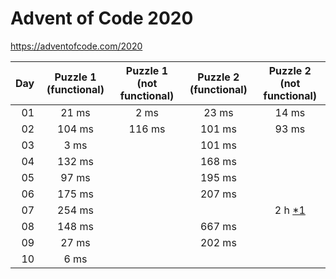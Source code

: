 # Advent of Code 2020

https://adventofcode.com/2020

| Day | Puzzle 1 (functional) | Puzzle 1 (not functional) | Puzzle 2 (functional) | Puzzle 2 (not functional) |
|----:|:---------------------:|:-------------------------:|:---------------------:|:-------------------------:|
| 01  | 21 ms                 | 2 ms                      | 23 ms                 | 14 ms                     |
| 02  | 104 ms                | 116 ms                    | 101 ms                | 93 ms                     |
| 03  | 3 ms                  |                           | 101 ms                |                           |
| 04  | 132 ms                |                           | 168 ms                |                           |
| 05  | 97 ms                 |                           | 195 ms                |                           |
| 06  | 175 ms                |                           | 207 ms                |                           |
| 07  | 254 ms                |                           |                       | 2 h [*1][p7_2]            |
| 08  | 148 ms                |                           | 667 ms                |                           |
| 09  | 27 ms                 |                           | 202 ms                |                           |
| 10  | 6 ms                  |                           |                       |                           |


[p7_2]: src/main/scala/de/advent/of/code/day7/solution.png
